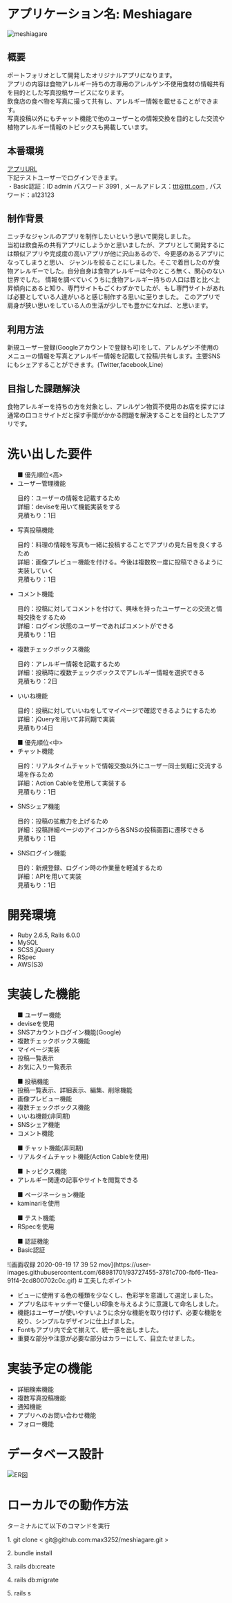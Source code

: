 # アプリケーション名: Meshiagare
![meshiagare](https://user-images.githubusercontent.com/68981701/93659173-94a63d00-fa7d-11ea-951c-535d41c2f1bc.png)

## 概要
ポートフォリオとして開発したオリジナルアプリになります。<br>
アプリの内容は食物アレルギー持ちの方専用のアレルゲン不使用食材の情報共有を目的とした写真投稿サービスになります。<br>
飲食店の食べ物を写真に撮って共有し、アレルギー情報を載せることができます。<br>
写真投稿以外にもチャット機能で他のユーザーとの情報交換を目的とした交流や植物アレルギー情報のトピックスも掲載しています。

## 本番環境
[アプリURL](https://meshiagare.herokuapp.com/)<br>
下記テストユーザーでログインできます。<br>
・Basic認証：ID admin パスワード 3991 , メールアドレス：ttt@ttt.com , パスワード：a123123

## 制作背景
ニッチなジャンルのアプリを制作したいという思いで開発しました。<br>
当初は飲食系の共有アプリにしようかと思いましたが、アプリとして開発するには類似アプリや完成度の高いアプリが他に沢山あるので、今更感のあるアプリになってしまうと思い、
ジャンルを絞ることにしました。そこで着目したのが食物アレルギーでした。自分自身は食物アレルギーは今のところ無く、関心のない世界でした。
情報を調べていくうちに食物アレルギー持ちの人口は昔と比べ上昇傾向にあると知り、専門サイトもごくわずかでしたが、もし専門サイトがあれば必要としている人達がいると感じ制作する思いに至りました。
このアプリで肩身が狭い思いをしている人の生活が少しでも豊かになれば、と思います。

## 利用方法
新規ユーザー登録(Googleアカウントで登録も可)をして、アレルゲン不使用のメニューの情報を写真とアレルギー情報を記載して投稿/共有します。主要SNSにもシェアすることができます。(Twitter,facebook,Line)

## 目指した課題解決
食物アレルギーを持ちの方を対象とし、アレルゲン物質不使用のお店を探すには通常の口コミサイトだと探す手間がかかる問題を解決することを目的としたアプリです。

# 洗い出した要件
<ul>■ 優先順位<高>
<li>ユーザー管理機能</li>
<p>目的：ユーザーの情報を記載するため<br>詳細：deviseを用いて機能実装をする<br>見積もり：1日</p>
<li>写真投稿機能</li>
<p>目的：料理の情報を写真も一緒に投稿することでアプリの見た目を良くするため<br>詳細：画像プレビュー機能を付ける。今後は複数枚一度に投稿できるように実装していく<br>見積もり：1日</p>
<li>コメント機能</li>
<p>目的：投稿に対してコメントを付けて、興味を持ったユーザーとの交流と情報交換をするため<br>詳細：ログイン状態のユーザーであればコメントができる<br>見積もり：1日</p>
<li>複数チェックボックス機能</li>
<p>目的：アレルギー情報を記載するため<br>詳細：投稿時に複数チェックボックスでアレルギー情報を選択できる<br>見積もり：2日</p>
<li>いいね機能</li>
<p>目的：投稿に対していいねをしてマイページで確認できるようにするため<br>詳細：jQueryを用いて非同期で実装<br>見積もり:4日</p>
</ul>

<ul>■ 優先順位<中>
<li>チャット機能</li>
<p>目的：リアルタイムチャットで情報交換以外にユーザー同士気軽に交流する場を作るため<br>詳細：Action Cableを使用して実装する<br>見積もり：1日</p>
<li>SNSシェア機能</li>
<p>目的：投稿の拡散力を上げるため<br>詳細：投稿詳細ページのアイコンから各SNSの投稿画面に遷移できる<br>見積もり：1日</p>
<li>SNSログイン機能</li>
<p>目的：新規登録、ログイン時の作業量を軽減するため<br>詳細：APIを用いて実装<br>見積もり：1日</p>
</ul>


# 開発環境
<ul>
<li>Ruby 2.6.5, Rails 6.0.0</li>
<li>MySQL</li>
<li>SCSS,jQuery</li>
<li>RSpec</li>
<li>AWS(S3)</li>
</ul>


# 実装した機能
<ul>■ ユーザー機能
<li>deviseを使用</li>
<li>SNSアカウントログイン機能(Google)</li>
<li>複数チェックボックス機能</li>
<li>マイページ実装</li>
<li>投稿一覧表示</li>
<li>お気に入り一覧表示</li>
</ul>


<ul>■ 投稿機能
<li>投稿一覧表示、詳細表示、編集、削除機能</li>
<li>画像プレビュー機能</li>
<li>複数チェックボックス機能</li>
<li>いいね機能(非同期)</li>
<li>SNSシェア機能</li>
<li>コメント機能</li>
</ul>

<ul>■ チャット機能(非同期)
<li>リアルタイムチャット機能(Action Cableを使用)</li>
</ul>


<ul>■ トッピクス機能
<li>アレルギー関連の記事やサイトを閲覧できる</li>
</ul>


<ul>■ ページネーション機能
<li>kaminariを使用</li>
</ul>


<ul>■ テスト機能
<li>RSpecを使用</li>
</ul>

<ul>■ 認証機能
<li>Basic認証</li>
</ul>
![画面収録 2020-09-19 17 39 52 mov](https://user-images.githubusercontent.com/68981701/93727455-3781c700-fbf6-11ea-91f4-2cd800702c0c.gif)
# 工夫したポイント
<ul>
<li>ビューに使用する色の種類を少なくし、色彩学を意識して選定しました。</li>
<li>アプリ名はキャッチーで優しい印象を与えるように意識して命名しました。</li>
<li>機能はユーザーが使いやすいように余分な機能を取り付けず、必要な機能を絞り、シンプルなデザインに仕上げました。</li>
<li>Fontもアプリ内で全て揃えて、統一感を出しました。</li>
<li>重要な部分や注意が必要な部分はカラーにして、目立たせました。</li>
</ul>

# 実装予定の機能
<ul>
<li>詳細検索機能</li>
<li>複数写真投稿機能</li>
<li>通知機能</li>
<li>アプリへのお問い合わせ機能</li>
<li>フォロー機能</li>
</ul>

# データベース設計
![ER図](https://user-images.githubusercontent.com/68981701/93660582-8f4fef00-fa8b-11ea-912f-160c95956b0d.png)

# ローカルでの動作方法
<p>ターミナルにて以下のコマンドを実行</p>
<p>1. git clone < git@github.com:max3252/meshiagare.git > </p>
<p>2. bundle install </p>
<p>3. rails db:create </p>
<p>4. rails db:migrate </p>
<p>5. rails s </p>

